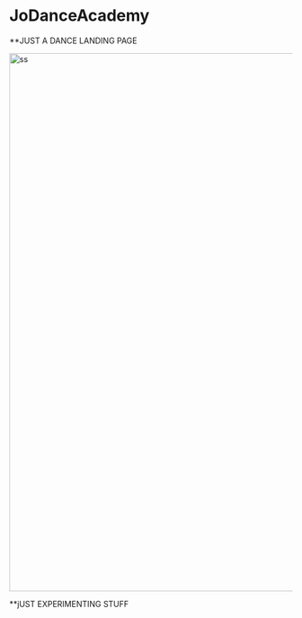 ﻿# JoDanceAcademy

**JUST A DANCE LANDING PAGE

<img width="957" alt="ss" src="https://github.com/jyothibhati/JoDanceAcademy/assets/113180060/6ccd8f56-14d9-4377-8616-fa284f592206">


**jUST EXPERIMENTING STUFF

